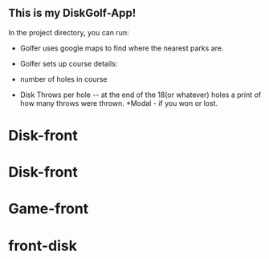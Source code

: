 
## This is my DiskGolf-App!

In the project directory, you can run:
 - Golfer uses google maps to find where the nearest parks are.

- Golfer sets up course details:
- number of holes in course
- Disk Throws per hole
-- at the end of the 18(or whatever) holes a print of how many throws were thrown. *Modal - if you won or lost.
# Disk-front
# Disk-front
# Game-front
# front-disk
